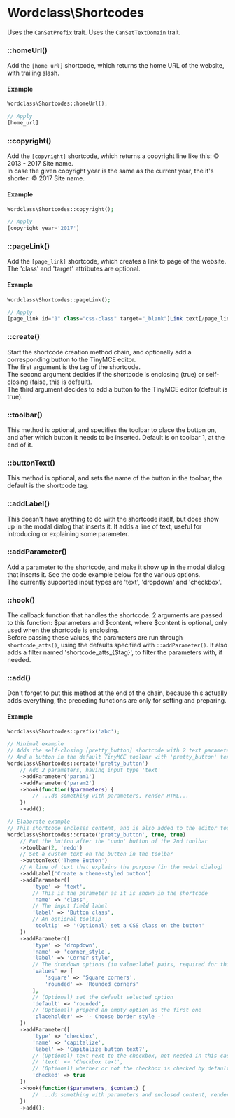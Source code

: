 # Wordclass\Shortcodes
Uses the `CanSetPrefix` trait.
Uses the `CanSetTextDomain` trait.

### ::homeUrl()
Add the `[home_url]` shortcode, which returns the home URL of the website, with trailing slash.

#### Example
```php
Wordclass\Shortcodes::homeUrl();

// Apply
[home_url]
```

### ::copyright()
Add the `[copyright]` shortcode, which returns a copyright line like this: © 2013 - 2017 Site name.  
In case the given copyright year is the same as the current year, the it's shorter: © 2017 Site name.

#### Example
```php
Wordclass\Shortcodes::copyright();

// Apply
[copyright year='2017']
```

### ::pageLink()
Add the `[page_link]` shortcode, which creates a link to page of the website.  
The 'class' and 'target' attributes are optional.

#### Example
```php
Wordclass\Shortcodes::pageLink();

// Apply
[page_link id="1" class="css-class" target="_blank"]Link text[/page_link]
```

### ::create()
Start the shortcode creation method chain, and optionally add a corresponding button to the TinyMCE editor.  
The first argument is the tag of the shortcode.  
The second argument decides if the shortcode is enclosing (true) or self-closing (false, this is default).  
The third argument decides to add a button to the TinyMCE editor (default is true).  

### ::toolbar()
This method is optional, and specifies the toolbar to place the button on, and after which button it needs to be inserted. Default is on toolbar 1, at the end of it.

### ::buttonText()
This method is optional, and sets the name of the button in the toolbar, the default is the shortcode tag.

### ::addLabel()
This doesn't have anything to do with the shortcode itself, but does show up in the modal dialog that inserts it. It adds a line of text, useful for introducing or explaining some parameter.

### ::addParameter()
Add a parameter to the shortcode, and make it show up in the modal dialog that inserts it. See the code example below for the various options.  
The currently supported input types are 'text', 'dropdown' and 'checkbox'.

### ::hook()
The callback function that handles the shortcode. 2 arguments are passed to this function: $parameters and $content, where $content is optional, only used when the shortcode is enclosing.  
Before passing these values, the parameters are run through ```shortcode_atts()```, using the defaults specified with ```::addParameter()```. It also adds a filter named 'shortcode_atts_{$tag}', to filter the parameters with, if needed.

### ::add()
Don't forget to put this method at the end of the chain, because this actually adds everything, the preceding functions are only for setting and preparing.

#### Example
```php
Wordclass\Shortcodes::prefix('abc');

// Minimal example
// Adds the self-closing [pretty_button] shortcode with 2 text parameters,
// And a button in the default TinyMCE toolbar with 'pretty_button' text on it
Wordclass\Shortcodes::create('pretty_button')
    // Add 2 parameters, having input type 'text'
    ->addParameter('param1')
    ->addParameter('param2')
    ->hook(function($parameters) {
        // ...do something with parameters, render HTML...
    })
    ->add();

// Elaborate example
// This shortcode encloses content, and is also added to the editor toolbar
Wordclass\Shortcodes::create('pretty_button', true, true)
    // Put the button after the 'undo' button of the 2nd toolbar
    ->toolbar(2, 'redo')
    // Set a custom text on the button in the toolbar
    ->buttonText('Theme Button')
    // A line of text that explains the purpose (in the modal dialog)
    ->addLabel('Create a theme-styled button')
    ->addParameter([
        'type' => 'text',
        // This is the parameter as it is shown in the shortcode
        'name' => 'class',
        // The input field label
        'label' => 'Button class',
        // An optional tooltip
        'tooltip' => '(Optional) set a CSS class on the button'
    ])
    ->addParameter([
        'type' => 'dropdown',
        'name' => 'corner_style',
        'label' => 'Corner style',
        // The dropdown options (in value:label pairs, required for this input type)
        'values' => [
            'square' => 'Square corners',
            'rounded' => 'Rounded corners'
        ],
        // (Optional) set the default selected option
        'default' => 'rounded',
        // (Optional) prepend an empty option as the first one
        'placeholder' => '- Choose border style -'
    ])
    ->addParameter([
        'type' => 'checkbox',
        'name' => 'capitalize',
        'label' => 'Capitalize button text?',
        // (Optional) text next to the checkbox, not needed in this case
        // 'text' => 'Checkbox text',
        // (Optional) whether or not the checkbox is checked by default
        'checked' => true
    ])
    ->hook(function($parameters, $content) {
        // ...do something with parameters and enclosed content, render HTML...
    })
    ->add();
```
